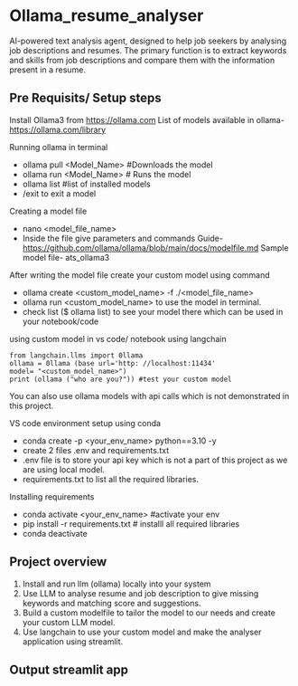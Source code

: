 # Ollama_resume_analyser
AI-powered text analysis agent, designed to help job seekers by analysing job descriptions and resumes. The primary function is to extract keywords and skills from job descriptions and compare them with the information present in a resume.

## Pre Requisits/ Setup steps
Install Ollama3 from https://ollama.com
List of models available in ollama- https://ollama.com/library

Running ollama in terminal
- ollama pull <Model_Name> #Downloads the model
- ollama run <Model_Name> # Runs the model
- ollama list #list of installed models
- /exit to exit a model

Creating a model file
- nano <model_file_name>
- Inside the file give parameters and commands Guide- https://github.com/ollama/ollama/blob/main/docs/modelfile.md
Sample model file- ats_ollama3

After writing the model file create your custom model using command
- ollama create <custom_model_name> -f ./<model_file_name>
- ollama run <custom_model_name> to use the model in terminal.
- check list ($ ollama list) to see your model there which can be used in your notebook/code

using custom model in vs code/ notebook using langchain
```
from langchain.llms import 0llama
ollama = 0llama (base url='http: //localhost:11434'
model= "<custom_model_name>")
print (ollama ("who are you?")) #test your custom model
```
You can also use ollama models with api calls which is not demonstrated in this project.

VS code environment setup using conda
- conda create -p <your_env_name> python==3.10 -y
- create 2 files .env and requirements.txt
- .env file is to store your api key which is not a part of this project as we are using local model.
- requirements.txt to list all the required libraries.

Installing requirements
- conda activate <your_env_name> #activate your env
- pip install -r requirements.txt # installl all required libraries
- conda deactivate
   

## Project overview
1. Install and run llm (ollama) locally into your system
2. Use LLM to analyse resume and job description to give missing keywords and matching score and suggestions.
3. Build a custom modelfile to tailor the model to our needs and create your custom LLM model.
4. Use langchain to use your custom model and make the analyser application using streamlit.


## Output streamlit app

